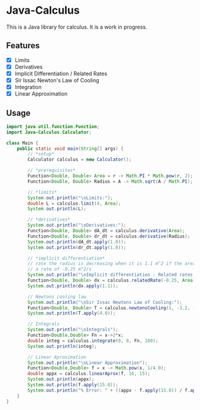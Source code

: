 # Java-Calculus

This is a Java library for calculus. It is a work in progress.

<!-- Checklist with all the features -->

## Features
<!-- How to add a checklist github copilot?? -->
- [x] Limits
- [x] Derivatives
- [x] Implicit Differentiation / Related Rates
- [x] Sir Issac Newton's Law of Cooling
- [x] Integration
- [x] Linear Approximation

## Usage

```java
import java.util.function.Function;
import Java-Calculus.Calculator;

class Main {
    public static void main(String[] args) {
        // *setup*
        Calculator calculus = new Calculator();

        // *prerequisites*
        Function<Double, Double> Area = r -> Math.PI * Math.pow(r, 2);
        Function<Double, Double> Radius = A -> Math.sqrt(A / Math.PI);

        // *limits*
        System.out.println("\nLimits:");
        double L = calculus.limit(4, Area);
        System.out.println(L);

        // *derivatives*
        System.out.println("\nDerivatives:");
        Function<Double, Double> dA_dt = calculus.derivative(Area);
        Function<Double, Double> dr_dt = calculus.derivative(Radius);
        System.out.println(dA_dt.apply(1.0));
        System.out.println(dr_dt.apply(1.0));

        // *implicit differentiation*
        // rate the radius is decreasing when it is 1.1 m^2 if the area is decreasing at
        // a rate of -0.25 m^2/s
        System.out.println("\nImplicit differentiation - Related rates:");
        Function<Double, Double> dx = calculus.relatedRate(-0.25, Area);
        System.out.println(dx.apply(1.1));

        // Newtons cooling law
        System.out.println("\nSir Issac Newtons Law of Cooling:");
        Function<Double, Double> T = calculus.newtonsCooling(1, -3.2, -4.1);
        System.out.println(T.apply(4.0));

        // Integrals
        System.out.println("\nIntegrals");
        Function<Double,Double> Fn = x->2*x;
        double integ = calculus.integrate(0, 8, Fn, 100);
        System.out.println(integ);

        // Linear Aproximation
        System.out.println("\nLinear Approximation");
        Function<Double,Double> f = x -> Math.pow(x, 1/4.0);
        double appx = calculus.linearAprox(f, 16, 15);
        System.out.println(appx);
        System.out.println(f.apply(15.0));
        System.out.println("% Error: " + ((appx - f.apply(15.0)) / f.apply(15.0) * 100)+"%");
    }
}
```